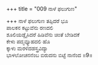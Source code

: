 +++
title = "009 ನಾಳೆ ಫಲುಗುಣ"

+++
ನಾಳೆ ಫಲುಗುಣ ತಪ್ಪಿದರೆ ಭೂ  
ಪಾಲಕನ ಕಟ್ಟುವೆನು ರಣದಲಿ  
ಶೂಲಿಯಡ್ಡೈಸಿದರೆ ಹಿಡಿವೆನು ಚಿಂತೆ ಬೇಡಿದಕೆ   
ಕೇಳು ಪದ್ಮವ್ಯೂಹದಲಿ ಹೊ  
ಕ್ಕಾಳು ಮರಳಿದಡಸ್ತ್ರವಿದ್ಯಾ  
ಭಾಳಲೋಚನನೆಂಬ ಬಿರುದನು ಬಿಟ್ಟೆ ನಾನೆಂದ     ॥9॥
